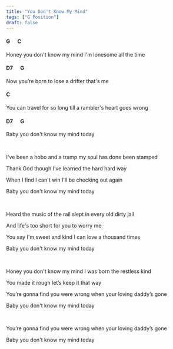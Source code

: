 ```yaml
---
title: "You Don't Know My Mind"
tags: ["G Position"]
draft: false
---
```


#### G &nbsp;&nbsp;&nbsp;&nbsp; C
Honey you don't know my mind I'm lonesome all the time
#### D7 &nbsp;&nbsp;&nbsp;&nbsp; G
Now you’re born to lose a drifter that's me
#### C
You can travel for so long till a rambler's heart goes wrong
#### D7 &nbsp;&nbsp;&nbsp;&nbsp; G
Baby you don't know my mind today

<br>

I've been a hobo and a tramp my soul has done been stamped
     
Thank God though I’ve learned the hard hard way

When I find I can't win I'll be checking out again

Baby you don't know my mind today

<br>

Heard the music of the rail slept in every old dirty jail

And life's too short for you to worry me

You say I'm sweet and kind I can love a thousand times

Baby you don't know my mind today

<br>
                                                    
Honey you don't know my mind I was born the restless kind

You made it rough let’s keep it that way

You’re gonna find you were wrong when your loving daddy’s gone

Baby you don't know my mind today


<br>

You’re gonna find you were wrong when your loving daddy’s gone

Baby you don't know my mind today